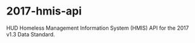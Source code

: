 # 2017-hmis-api
HUD Homeless Management Information System (HMIS) API for the 2017 v1.3 Data Standard.
